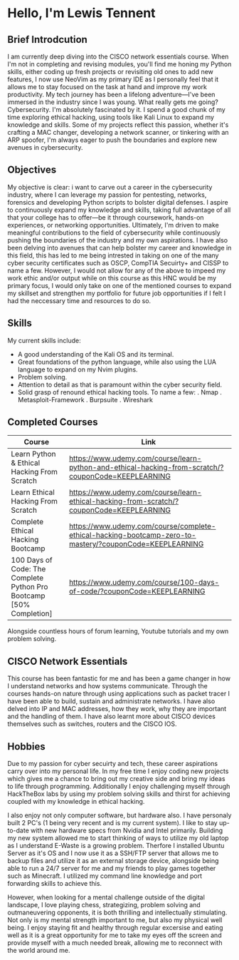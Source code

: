 # Hello, I'm Lewis Tennent

## Brief Introdcution
I am currently deep diving into the CISCO network essentials course. When I'm not in completing and revising modules, you'll find me honing my Python skills, either coding up fresh projects or revisiting old ones to add new features, I now use NeoVim as my primary IDE as I personally feel that it allows me to stay focused on the task at hand and improve my work productivity. My tech journey has been a lifelong adventure—I've been immersed in the industry since I was young.
What really gets me going? Cybersecurity. I'm absolutely fascinated by it. I spend a good chunk of my time exploring ethical hacking, using tools like Kali Linux to expand my knowledge and skills. Some of my projects reflect this passion, whether it's crafting a MAC changer, developing a network scanner, or tinkering with an ARP spoofer, I'm always eager to push the boundaries and explore new avenues in cybersecurity.

## Objectives
My objective is clear: i want to carve out a career in the cybersecurity industry, where I can leverage my passion for pentesting, networks, forensics and developing Python scripts to bolster digital defenses. I aspire to continuously expand my knowledge and skills, taking full advantage of all that your college has to offer—be it through coursework, hands-on experiences, or networking opportunities. Ultimately, I'm driven to make meaningful contributions to the field of cybersecurity while continuously pushing the boundaries of the industry and my own aspirations. I have also been delving into avenues that can help bolster my career and knowledge in this field, this has led to me being intrested in taking on one of the many cyber security certificates such as OSCP, CompTIA Secuirty+ and CISSP to name a few. However, I would not allow for any of the above to impeed my work ethic and/or output while on this course as this HNC would be my primary focus, I would only take on one of the mentioned courses to expand my skillset and strengthen my portfolio for future job opportunities if I felt I had the neccessary time and resources to do so.

## Skills
My current skills include:
- A good understanding of the Kali OS and its terminal.
- Great foundations of the python language, while also using the LUA language to expand on my Nvim plugins.
- Problem solving.
- Attention to detail as that is paramount within the cyber security field.
- Solid grasp of renound ethical hacking tools. To name a few:
. Nmap         . Metasploit-Framework
. Burpsuite    . Wireshark

## Completed Courses
| Course                                        | Link                       |
|-----------------------------------------------|----------------------------|
| Learn Python & Ethical Hacking From Scratch   | https://www.udemy.com/course/learn-python-and-ethical-hacking-from-scratch/?couponCode=KEEPLEARNING
| Learn Ethical Hacking From Scratch            | https://www.udemy.com/course/learn-ethical-hacking-from-scratch/?couponCode=KEEPLEARNING
| Complete Ethical Hacking Bootcamp             | https://www.udemy.com/course/complete-ethical-hacking-bootcamp-zero-to-mastery/?couponCode=KEEPLEARNING
| 100 Days of Code: The Complete Python Pro Bootcamp [50% Completion]      | https://www.udemy.com/course/100-days-of-code/?couponCode=KEEPLEARNING

Alongside countless hours of forum learning, Youtube tutorials and my own problem solving.

## CISCO Network Essentials
This course has been fantastic for me and has been a game changer in how I understand networks and how systems communicate. Through the courses hands-on nature through using applications such as packet tracer I have been able to build, sustain and administrate networks. I have also delved into IP and MAC addresses, how they work, why they are important and the handling of them. I have also learnt more about CISCO devices themselves such as switches, routers and the CISCO IOS.

## Hobbies
Due to my passion for cyber secuirty and tech, these career aspirations carry over into my personal life. In my free time I enjoy coding new projects which gives me a chance to bring out my creative side and bring
my ideas to life through programming. Additionally I enjoy challenging myself through HackTheBox labs by using my problem solving skills and thirst for achieving coupled with my knowledge in ethical hacking.

I also enjoy not only computer software, but hardware also. I have personaly built 2 PC's (1 being very recent and is my current system). I like to stay up-to-date with new hardware specs from Nvidia and Intel primarily. Building my new system allowed me to start thinking of ways to utilize my old laptop as I understand E-Waste is a growing problem. Therfore I installed Ubuntu Server as it's OS and I now use it as a SSH/FTP server that allows me to backup files and utilize it as an external storage device, alongside being able to run a 24/7 server for me and my friends to play games together such as Minecraft. I utilized my command line knowledge and port forwarding skills to achieve this.

However, when looking for a mental challenge outside of the digital landscape, I love playing chess, strategizing, problem solving and outmaneuvering opponents, it is both thrilling and intellectually stimulating.
Not only is my mental strength important to me, but also my physical well being. I enjoy staying fit and healthy through regular excersise and eating well as it is a great opportunity for me to take my eyes off the screen and provide myself with a much needed break, allowing me to reconnect with the world around me.
